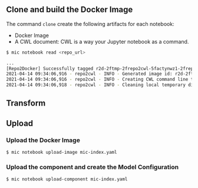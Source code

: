 

## Clone and build the Docker Image

The command `clone` create the following artifacts for each notebook:

- Docker Image
- A CWL document: CWL is a way your Jupyter notebook as a command.

```bash
$ mic notebook read <repo_url>

...
[Repo2Docker] Successfully tagged r2d-2ftmp-2frepo2cwl-5factynwz1-2frepo1618407245:latest
2021-04-14 09:34:06,916 - repo2cwl - INFO - Generated image id: r2d-2ftmp-2frepo2cwl-5factynwz1-2frepo1618407245
2021-04-14 09:34:06,916 - repo2cwl - INFO - Creating CWL command line tool: index.cwl
2021-04-14 09:34:06,918 - repo2cwl - INFO - Cleaning local temporary directory /tmp/repo2cwl_actynwz1/repo...
```

## Transform 



## Upload 

### Upload the Docker Image

```
$ mic notebook upload-image mic-index.yaml
```

### Upload the component and create the Model Configuration

```bash
$ mic notebook upload-component mic-index.yaml
```